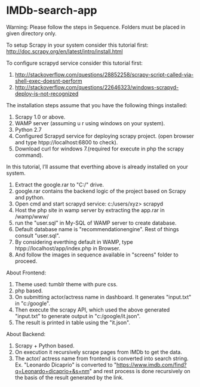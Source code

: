 # IMDb-search-app

Warning: Please follow the steps in Sequence.
Folders must be placed in given directory only.


To setup Scrapy in your system consider this tutorial first:
http://doc.scrapy.org/en/latest/intro/install.html

To configure scrapyd service consider this tutorial first:
1. http://stackoverflow.com/questions/28852258/scrapy-script-called-via-shell-exec-doesnt-perform
2. http://stackoverflow.com/questions/22646323/windows-scrapyd-deploy-is-not-recognized


The installation steps assume that you have the following things installed:
1. Scrapy 1.0 or above.
2. WAMP server (assuming u r using windows on your system).
3. Python 2.7
4. Configured Scrapyd service for deploying scrapy project. (open browser and type htpp://localhost:6800 to check).
5. Download curl for windows 7.(required for execute in php the scrapy command).

In this tutorial, I’ll assume that everthing above is already installed on your system.

1. Extract the google.rar to "C:/" drive.
2. google.rar contains the backend logic of the project based on Scrapy and python.
3. Open cmd and start scrapyd service: c:/users/xyz> scrapyd
4. Host the php site in wamp server by extracting the app.rar in /wamp/www/ 
5. run the "user.sql" in My-SQL of WAMP server to create database.
6. Default database name is "recommendationengine". Rest of things consult "user.sql".
7. By considering everthing default in WAMP, type htpp://localhost/app/index.php in Browser.
8. And follow the images in sequence available in "screens" folder to proceed.

About Frontend:
1. Theme used: tumblr theme with pure css.
2. php based.
3. On submitting actor/actress name in dashboard. It generates "input.txt" in "c:/google".
4. Then execute the scrapy API, which used the above generated "input.txt" to generate output in "c:/google/it.json".
5. The result is printed in table using the "it.json".

About Backend:
1. Scrapy + Python based.
2. On execution it recursively scrape pages from IMDb to get the data.
3. The actor/ actress name from frontend is converted into search string.
Ex. "Leonardo Dicaprio" is converted to "https://www.imdb.com/find?q=Leonardo+dicaprio+&s=nm" and rest process is done recursively on the basis of the result generated by the link.


